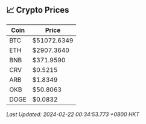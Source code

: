 ## 📈 Crypto Prices

| Coin | Price |
| ---- | ----- |
| BTC | $51072.6349 |
| ETH | $2907.3640 |
| BNB | $371.9590 |
| CRV | $0.5215 |
| ARB | $1.8349 |
| OKB | $50.8063 |
| DOGE | $0.0832 |

_Last Updated: 2024-02-22 00:34:53.773 +0800 HKT_